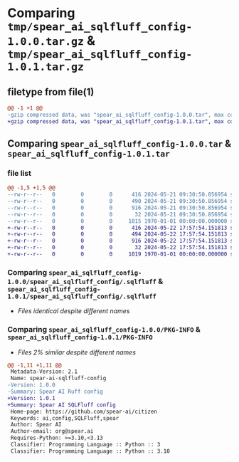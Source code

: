 # Comparing `tmp/spear_ai_sqlfluff_config-1.0.0.tar.gz` & `tmp/spear_ai_sqlfluff_config-1.0.1.tar.gz`

## filetype from file(1)

```diff
@@ -1 +1 @@
-gzip compressed data, was "spear_ai_sqlfluff_config-1.0.0.tar", max compression
+gzip compressed data, was "spear_ai_sqlfluff_config-1.0.1.tar", max compression
```

## Comparing `spear_ai_sqlfluff_config-1.0.0.tar` & `spear_ai_sqlfluff_config-1.0.1.tar`

### file list

```diff
@@ -1,5 +1,5 @@
--rw-r--r--   0        0        0      416 2024-05-21 09:30:50.856954 spear_ai_sqlfluff_config-1.0.0/README.md
--rw-r--r--   0        0        0      490 2024-05-21 09:30:50.856954 spear_ai_sqlfluff_config-1.0.0/pyproject.toml
--rw-r--r--   0        0        0      916 2024-05-21 09:30:50.856954 spear_ai_sqlfluff_config-1.0.0/spear_ai_sqlfluff_config/.sqlfluff
--rw-r--r--   0        0        0       32 2024-05-21 09:30:50.856954 spear_ai_sqlfluff_config-1.0.0/spear_ai_sqlfluff_config/__init__.py
--rw-r--r--   0        0        0     1015 1970-01-01 00:00:00.000000 spear_ai_sqlfluff_config-1.0.0/PKG-INFO
+-rw-r--r--   0        0        0      416 2024-05-22 17:57:54.151813 spear_ai_sqlfluff_config-1.0.1/README.md
+-rw-r--r--   0        0        0      494 2024-05-22 17:57:54.151813 spear_ai_sqlfluff_config-1.0.1/pyproject.toml
+-rw-r--r--   0        0        0      916 2024-05-22 17:57:54.151813 spear_ai_sqlfluff_config-1.0.1/spear_ai_sqlfluff_config/.sqlfluff
+-rw-r--r--   0        0        0       32 2024-05-22 17:57:54.151813 spear_ai_sqlfluff_config-1.0.1/spear_ai_sqlfluff_config/__init__.py
+-rw-r--r--   0        0        0     1019 1970-01-01 00:00:00.000000 spear_ai_sqlfluff_config-1.0.1/PKG-INFO
```

### Comparing `spear_ai_sqlfluff_config-1.0.0/spear_ai_sqlfluff_config/.sqlfluff` & `spear_ai_sqlfluff_config-1.0.1/spear_ai_sqlfluff_config/.sqlfluff`

 * *Files identical despite different names*

### Comparing `spear_ai_sqlfluff_config-1.0.0/PKG-INFO` & `spear_ai_sqlfluff_config-1.0.1/PKG-INFO`

 * *Files 2% similar despite different names*

```diff
@@ -1,11 +1,11 @@
 Metadata-Version: 2.1
 Name: spear-ai-sqlfluff-config
-Version: 1.0.0
-Summary: Spear AI Ruff config
+Version: 1.0.1
+Summary: Spear AI SQLFluff config
 Home-page: https://github.com/spear-ai/citizen
 Keywords: ai,config,SQLFluff,spear
 Author: Spear AI
 Author-email: org@spear.ai
 Requires-Python: >=3.10,<3.13
 Classifier: Programming Language :: Python :: 3
 Classifier: Programming Language :: Python :: 3.10
```

